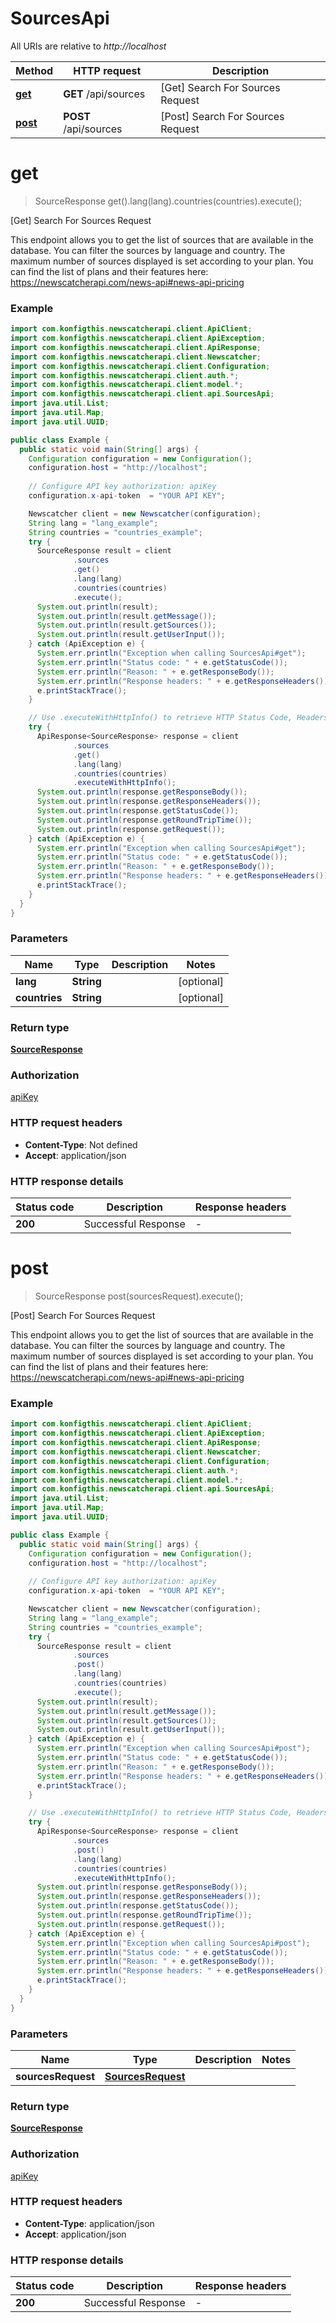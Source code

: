 # SourcesApi

All URIs are relative to *http://localhost*

| Method | HTTP request | Description |
|------------- | ------------- | -------------|
| [**get**](SourcesApi.md#get) | **GET** /api/sources | [Get] Search For Sources Request |
| [**post**](SourcesApi.md#post) | **POST** /api/sources | [Post] Search For Sources Request |


<a name="get"></a>
# **get**
> SourceResponse get().lang(lang).countries(countries).execute();

[Get] Search For Sources Request

This endpoint allows you to get the list of sources that are available in the database. You can filter the sources by language and country. The maximum number of sources displayed is set according to your plan. You can find the list of plans and their features here: https://newscatcherapi.com/news-api#news-api-pricing

### Example
```java
import com.konfigthis.newscatcherapi.client.ApiClient;
import com.konfigthis.newscatcherapi.client.ApiException;
import com.konfigthis.newscatcherapi.client.ApiResponse;
import com.konfigthis.newscatcherapi.client.Newscatcher;
import com.konfigthis.newscatcherapi.client.Configuration;
import com.konfigthis.newscatcherapi.client.auth.*;
import com.konfigthis.newscatcherapi.client.model.*;
import com.konfigthis.newscatcherapi.client.api.SourcesApi;
import java.util.List;
import java.util.Map;
import java.util.UUID;

public class Example {
  public static void main(String[] args) {
    Configuration configuration = new Configuration();
    configuration.host = "http://localhost";
    
    // Configure API key authorization: apiKey
    configuration.x-api-token  = "YOUR API KEY";

    Newscatcher client = new Newscatcher(configuration);
    String lang = "lang_example";
    String countries = "countries_example";
    try {
      SourceResponse result = client
              .sources
              .get()
              .lang(lang)
              .countries(countries)
              .execute();
      System.out.println(result);
      System.out.println(result.getMessage());
      System.out.println(result.getSources());
      System.out.println(result.getUserInput());
    } catch (ApiException e) {
      System.err.println("Exception when calling SourcesApi#get");
      System.err.println("Status code: " + e.getStatusCode());
      System.err.println("Reason: " + e.getResponseBody());
      System.err.println("Response headers: " + e.getResponseHeaders());
      e.printStackTrace();
    }

    // Use .executeWithHttpInfo() to retrieve HTTP Status Code, Headers and Request
    try {
      ApiResponse<SourceResponse> response = client
              .sources
              .get()
              .lang(lang)
              .countries(countries)
              .executeWithHttpInfo();
      System.out.println(response.getResponseBody());
      System.out.println(response.getResponseHeaders());
      System.out.println(response.getStatusCode());
      System.out.println(response.getRoundTripTime());
      System.out.println(response.getRequest());
    } catch (ApiException e) {
      System.err.println("Exception when calling SourcesApi#get");
      System.err.println("Status code: " + e.getStatusCode());
      System.err.println("Reason: " + e.getResponseBody());
      System.err.println("Response headers: " + e.getResponseHeaders());
      e.printStackTrace();
    }
  }
}

```

### Parameters

| Name | Type | Description  | Notes |
|------------- | ------------- | ------------- | -------------|
| **lang** | **String**|  | [optional] |
| **countries** | **String**|  | [optional] |

### Return type

[**SourceResponse**](SourceResponse.md)

### Authorization

[apiKey](../README.md#apiKey)

### HTTP request headers

 - **Content-Type**: Not defined
 - **Accept**: application/json

### HTTP response details
| Status code | Description | Response headers |
|-------------|-------------|------------------|
| **200** | Successful Response |  -  |

<a name="post"></a>
# **post**
> SourceResponse post(sourcesRequest).execute();

[Post] Search For Sources Request

This endpoint allows you to get the list of sources that are available in the database. You can filter the sources by language and country. The maximum number of sources displayed is set according to your plan. You can find the list of plans and their features here: https://newscatcherapi.com/news-api#news-api-pricing

### Example
```java
import com.konfigthis.newscatcherapi.client.ApiClient;
import com.konfigthis.newscatcherapi.client.ApiException;
import com.konfigthis.newscatcherapi.client.ApiResponse;
import com.konfigthis.newscatcherapi.client.Newscatcher;
import com.konfigthis.newscatcherapi.client.Configuration;
import com.konfigthis.newscatcherapi.client.auth.*;
import com.konfigthis.newscatcherapi.client.model.*;
import com.konfigthis.newscatcherapi.client.api.SourcesApi;
import java.util.List;
import java.util.Map;
import java.util.UUID;

public class Example {
  public static void main(String[] args) {
    Configuration configuration = new Configuration();
    configuration.host = "http://localhost";
    
    // Configure API key authorization: apiKey
    configuration.x-api-token  = "YOUR API KEY";

    Newscatcher client = new Newscatcher(configuration);
    String lang = "lang_example";
    String countries = "countries_example";
    try {
      SourceResponse result = client
              .sources
              .post()
              .lang(lang)
              .countries(countries)
              .execute();
      System.out.println(result);
      System.out.println(result.getMessage());
      System.out.println(result.getSources());
      System.out.println(result.getUserInput());
    } catch (ApiException e) {
      System.err.println("Exception when calling SourcesApi#post");
      System.err.println("Status code: " + e.getStatusCode());
      System.err.println("Reason: " + e.getResponseBody());
      System.err.println("Response headers: " + e.getResponseHeaders());
      e.printStackTrace();
    }

    // Use .executeWithHttpInfo() to retrieve HTTP Status Code, Headers and Request
    try {
      ApiResponse<SourceResponse> response = client
              .sources
              .post()
              .lang(lang)
              .countries(countries)
              .executeWithHttpInfo();
      System.out.println(response.getResponseBody());
      System.out.println(response.getResponseHeaders());
      System.out.println(response.getStatusCode());
      System.out.println(response.getRoundTripTime());
      System.out.println(response.getRequest());
    } catch (ApiException e) {
      System.err.println("Exception when calling SourcesApi#post");
      System.err.println("Status code: " + e.getStatusCode());
      System.err.println("Reason: " + e.getResponseBody());
      System.err.println("Response headers: " + e.getResponseHeaders());
      e.printStackTrace();
    }
  }
}

```

### Parameters

| Name | Type | Description  | Notes |
|------------- | ------------- | ------------- | -------------|
| **sourcesRequest** | [**SourcesRequest**](SourcesRequest.md)|  | |

### Return type

[**SourceResponse**](SourceResponse.md)

### Authorization

[apiKey](../README.md#apiKey)

### HTTP request headers

 - **Content-Type**: application/json
 - **Accept**: application/json

### HTTP response details
| Status code | Description | Response headers |
|-------------|-------------|------------------|
| **200** | Successful Response |  -  |

